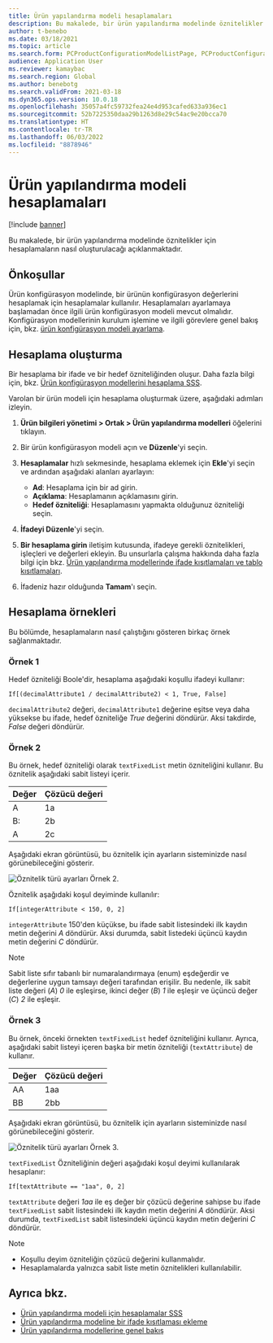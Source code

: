 ```yaml
---
title: Ürün yapılandırma modeli hesaplamaları
description: Bu makalede, bir ürün yapılandırma modelinde öznitelikler için hesaplamaların nasıl oluşturulacağı açıklanmaktadır
author: t-benebo
ms.date: 03/18/2021
ms.topic: article
ms.search.form: PCProductConfigurationModelListPage, PCProductConfigurationModelDetails
audience: Application User
ms.reviewer: kamaybac
ms.search.region: Global
ms.author: benebotg
ms.search.validFrom: 2021-03-18
ms.dyn365.ops.version: 10.0.18
ms.openlocfilehash: 35057a4fc59732fea24e4d953cafed633a936ec1
ms.sourcegitcommit: 52b7225350daa29b1263d8e29c54ac9e20bcca70
ms.translationtype: HT
ms.contentlocale: tr-TR
ms.lasthandoff: 06/03/2022
ms.locfileid: "8878946"
---
```

# <a name="product-configuration-model-calculations"></a>Ürün yapılandırma modeli hesaplamaları

[!include [banner](../includes/banner.md)]

Bu makalede, bir ürün yapılandırma modelinde öznitelikler için hesaplamaların nasıl oluşturulacağı açıklanmaktadır.

## <a name="prerequisites"></a>Önkoşullar

Ürün konfigürasyon modelinde, bir ürünün konfigürasyon değerlerini hesaplamak için hesaplamalar kullanılır. Hesaplamaları ayarlamaya başlamadan önce ilgili ürün konfigürasyon modeli mevcut olmalıdır. Konfigürasyon modellerinin kurulum işlemine ve ilgili görevlere genel bakış için, bkz. [ürün konfigürasyon modeli ayarlama](set-up-maintain-product-configuration-model.md).

## <a name="create-a-calculation"></a>Hesaplama oluşturma

Bir hesaplama bir ifade ve bir hedef özniteliğinden oluşur. Daha fazla bilgi için, bkz. [Ürün konfigürasyon modellerini hesaplama SSS](calculate-product-configuration-models.md).

Varolan bir ürün modeli için hesaplama oluşturmak üzere, aşağıdaki adımları izleyin.

1. **Ürün bilgileri yönetimi \> Ortak \> Ürün yapılandırma modelleri** öğelerini tıklayın.
1. Bir ürün konfigürasyon modeli açın ve **Düzenle**'yi seçin.
1. **Hesaplamalar** hızlı sekmesinde, hesaplama eklemek için **Ekle**'yi seçin ve ardından aşağıdaki alanları ayarlayın:

    - **Ad**: Hesaplama için bir ad girin.
    - **Açıklama**: Hesaplamanın açıklamasını girin.
    - **Hedef özniteliği**: Hesaplamasını yapmakta olduğunuz özniteliği seçin.

1. **İfadeyi Düzenle**'yi seçin.
1. **Bir hesaplama girin** iletişim kutusunda, ifadeye gerekli öznitelikleri, işleçleri ve değerleri ekleyin. Bu unsurlarla çalışma hakkında daha fazla bilgi için bkz. [Ürün yapılandırma modellerinde ifade kısıtlamaları ve tablo kısıtlamaları](expression-constraints-table-constraints-product-configuration-models.md).
1. İfadeniz hazır olduğunda **Tamam**'ı seçin.

## <a name="calculation-examples"></a>Hesaplama örnekleri

Bu bölümde, hesaplamaların nasıl çalıştığını gösteren birkaç örnek sağlanmaktadır.

### <a name="example-1"></a>Örnek 1

Hedef özniteliği Boole'dir, hesaplama aşağıdaki koşullu ifadeyi kullanır:

`If[(decimalAttribute1 / decimalAttribute2) < 1, True, False]`

`decimalAttribute2` değeri, `decimalAttribute1` değerine eşitse veya daha yüksekse bu ifade, hedef özniteliğe *True* değerini döndürür. Aksi takdirde, *False* değeri döndürür.

### <a name="example-2"></a>Örnek 2

Bu örnek, hedef özniteliği olarak `textFixedList` metin özniteliğini kullanır. Bu öznitelik aşağıdaki sabit listeyi içerir.

| Değer | Çözücü değeri |
|---|---|
| A | 1a |
| B: | 2b |
| A | 2c |

Aşağıdaki ekran görüntüsü, bu öznitelik için ayarların sisteminizde nasıl görünebileceğini gösterir.

![Öznitelik türü ayarları Örnek 2.](media/model-calculations-example2.png "Öznitelik türü ayarları Örnek 2")

Öznitelik aşağıdaki koşul deyiminde kullanılır:

`If[integerAttribute < 150, 0, 2]`

`integerAttribute` 150'den küçükse, bu ifade sabit listesindeki ilk kaydın metin değerini *A* döndürür. Aksi durumda, sabit listedeki üçüncü kaydın metin değerini *C* döndürür.

> [!NOTE]
> Sabit liste sıfır tabanlı bir numaralandırmaya (enum) eşdeğerdir ve değerlerine uygun tamsayı değeri tarafından erişilir. Bu nedenle, ilk sabit liste değeri (*A*) *0* ile eşleşirse, ikinci değer (*B*) *1* ile eşleşir ve üçüncü değer (*C*) *2* ile eşleşir.

### <a name="example-3"></a>Örnek 3

Bu örnek, önceki örnekten `textFixedList` hedef özniteliğini kullanır. Ayrıca, aşağıdaki sabit listeyi içeren başka bir metin özniteliği (`textAttribute`) de kullanır.

| Değer | Çözücü değeri |
|---|---|
| AA | 1aa |
| BB | 2bb |

Aşağıdaki ekran görüntüsü, bu öznitelik için ayarların sisteminizde nasıl görünebileceğini gösterir.

![Öznitelik türü ayarları Örnek 3.](media/model-calculations-example3.png "Öznitelik türü ayarları Örnek 3")

`textFixedList` Özniteliğinin değeri aşağıdaki koşul deyimi kullanılarak hesaplanır:

`If[textAttribute == "1aa", 0, 2]`

`textAttribute` değeri *1aa* ile eş değer bir çözücü değerine sahipse bu ifade `textFixedList` sabit listesindeki ilk kaydın metin değerini *A* döndürür. Aksi durumda, `textFixedList` sabit listesindeki üçüncü kaydın metin değerini *C* döndürür.

> [!NOTE]
> - Koşullu deyim özniteliğin çözücü değerini kullanmalıdır.
> - Hesaplamalarda yalnızca sabit liste metin öznitelikleri kullanılabilir.

## <a name="see-also"></a>Ayrıca bkz.

- [Ürün yapılandırma modeli için hesaplamalar SSS](calculate-product-configuration-models.md)
- [Ürün yapılandırma modeline bir ifade kısıtlaması ekleme](tasks/add-expression-constraint-product-configuration-model.md)
- [Ürün yapılandırma modellerine genel bakış](product-configuration-models.md)
